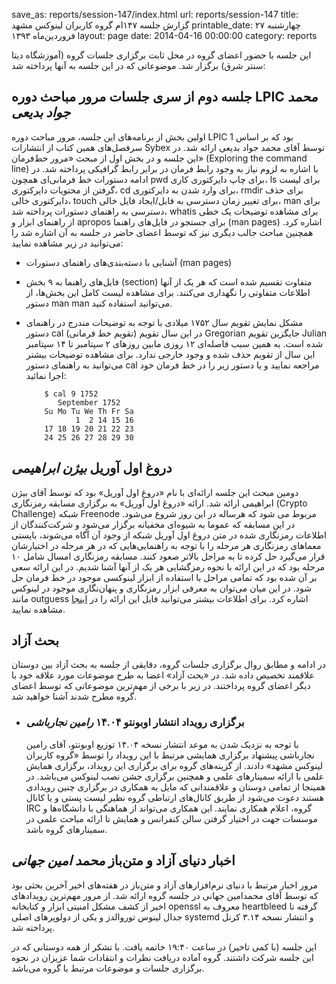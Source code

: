 save_as: reports/session-147/index.html
url: reports/session-147
title: گزارش جلسه ۱۴۷ام گروه کاربران لینوکس مشهد
printable_date: چهارشنبه ۲۷ فروردین‌ماه ۱۳۹۳
layout: page
date: 2014-04-16 00:00:00
category: reports

این جلسه با حضور اعضای گروه در محل ثابت برگزاری جلسات گروه (آموزشگاه دیتا سنتر شرق) برگزار شد. موضوعاتی که در این جلسه به آنها پرداخته شد:


<!--more-->



## جلسه دوم از سری جلسات مرور مباحث دوره LPIC *محمد جواد بدیعی*
اولین بخش از برنامه‌های این جلسه، مرور مباحث دوره LPIC 1 بود که بر اساس سرفصل‌های همین کتاب از انتشارات Sybex توسط آقای محمد جواد بدیعی ارائه شد. در این جلسه و در بخش اول از مبحث «مرور خط‌فرمان» (Exploring the command line) با اشاره به لزوم نیاز به وجود رابط فرمان در برابر رابط گرافیکی پرداخته شد. در ادامه دستورات خط فرمانی‌ای همچون pwd برای چاپ دایرکتوری کاری، ls برای لیست گرفتن از محتویات دایرکتوری، cd برای وارد شدن به دایرکتوری، rmdir برای حذف دایرکتوری خالی، touch برای تغییر زمان دسترسی به فایل/ایجاد فایل خالی، man برای دسترسی به راهنمای دستورات پرداخته شد، whatis برای مشاهده توضیحات یک خطی از راهنمای ابزار و apropos برای جستجو در فایل‌های راهنما (man pages) اشاره کرد. همچنین مباحث جالب دیگری نیز که توسط اعضای حاضر در جلسه به آن اشاره شد را می‌توانید در زیر مشاهده نمایید:

* آشنایی با دسته‌بندی‌های راهنمای دستورات (man pages)
* فایل‌های راهنما به ۹ بخش (section) متفاوت تقسیم شده است که هر یک از آنها اطلاعات متفاوتی را نگهداری می‌کنند. برای مشاهده لیست کامل این بخش‌ها، از دستور man man می‌توانید استفاده کنید.
* مشکل نمایش تقویم سال ۱۷۵۲ میلادی
  با توجه به توضیحات مندرج در راهنمای دستور cal (تقویم خط فرمانی) در این سال تقویم Gregorian جایگزین تقویم Julian شده است. به همین سبب فاصله‌ای ۱۲ روزی مابین روزهای ۲ سپتامبر تا ۱۴ سپتامبر این سال از تقویم حذف شده و وجود خارجی ندارد. برای مشاهده توضیحات بیشتر می‌توانید به راهنمای دستور cal مراجعه نمایید و یا دستور زیر را در خط فرمان خود اجرا نمائید:
    
          ‪$ cal 9 1752
             September 1752     
          Su Mo Tu We Th Fr Sa  
                 1  2 14 15 16  
          17 18 19 20 21 22 23  
          24 25 26 27 28 29 30

## دروغ اول آوریل *بیژن ابراهیمی*

دومین مبحث این جلسه ارائه‌ای با نام «دروغ اول آوریل» بود که توسط آقای بیژن ابراهیمی ارائه شد. ارائه «دروغ اول آوریل» به برگزاری مسابقه رمزنگاری (Crypto Challenge) شبکه Freenode مربوط می شود که هرساله در این روز شروع می‌شود. در این مسابقه که عموما به شیوه‌ای مخفیانه برگزار می‌شود و شرکت‌کنندگان از اطلاعات رمزنگاری شده در متن دروغ اول آوریل شبکه از وجود آن آگاه می‌شوند، بایستی معماهای رمزنگاری هر مرحله را با توجه به راهنمایی‌هایی که در هر مرحله در اختیارشان قرار می‌گیرد حل کرده تا به مراحل بالاتر صعود کنند. مسابقه رمزنگاری امسال شامل ۱۰ مرحله بود که در این ارائه با نحوه رمزگشایی هر یک از آنها آشنا شدیم. در این ارائه سعی بر آن شده بود که تمامی مراحل با استفاده از ابزار لینوکسی موجود در خط فرمان حل شود. در این میان می‌توان به معرفی ابزار رمزنگاری و پنهان‌نگاری موجود در لینوکس مانند outguess اشاره کرد. برای اطلاعات بیشتر می‌توانید فایل این ارائه را در [اینجا](http://www.slideshare.net/bijan_/aprils-fool-2014) مشاهده نمایید.


## بحث آزاد

در ادامه و مطابق روال برگزاری جلسات گروه، دقایقی از جلسه به بحث آزاد بین دوستان علاقمند تخصیص داده شد. در «بحث آزاد» اعضا به طرح موضوعات مورد علاقه خود با دیگر اعضای گروه پرداختند. در زیر با برخی از مهم‌ترین موضوعاتی که توسط اعضای گروه مطرح شدند آشنا خواهید شد.

* ### برگزاری رویداد انتشار اوبونتو ۱۴.۰۴ *رامین نجارباشی*
  با توجه به نزدیک شدن به موعد انتشار نسخه ۱۴.۰۴ توزیع اوبونتو، آقای رامین نجارباشی پیشنهاد برگزاری همایشی مرتبط با این رویداد را توسط «گروه کاربران لینوکس مشهد» دادند. از گزینه‌های گروه برای برگزاری این رویداد، برگزاری همایش علمی با ارائه سمینارهای علمی و همچنین برگزاری جشن نصب لینوکس می‌باشد. در همینجا از تمامی دوستان و علاقمندانی که مایل به همکاری در برگزاری چنین رویدادی هستند دعوت می‌شود از طریق کانال‌های ارتباطی گروه نظیر لیست پستی و یا کانال IRC گروه، اعلام همکاری نمایند. این همکاری می‌تواند از هماهنگی با دانشگاه‌ها و موسسات جهت در اختیار گرفتن سالن کنفرانس و همایش تا ارائه مباحث علمی در سمینارهای گروه باشد.


## اخبار دنیای آزاد و متن‌باز *محمد امین جهانی*

مرور اخبار مرتبط با دنیای نرم‌افزارهای آزاد و متن‌باز در هفته‌های اخیر آخرین بحثی بود که توسط آقای محمدامین جهانی در جلسه گروه ارائه شد. از مرور مهم‌ترین رویداد‌های اخیر از کشف مشکل امنیتی ابزار و کتابخانه openssl معروف به heartbleed گرفته تا جدال لینوس توروالدز و یکی از دولوپر‌های اصلی systemd و انتشار نسخه ۳.۱۴ کرنل پرداخته شد.


این جلسه (با کمی تاخیر) در ساعت ۱۹:۴۰ خاتمه یافت. با تشکر از همه دوستانی که در این جلسه شرکت داشتند. گروه آماده دریافت نظرات و انتقادات شما عزیزان در نحوه برگزاری جلسات و موضوعات مرتبط با گروه می‌باشد.
